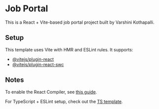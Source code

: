  # Job Portal

This is a React + Vite-based job portal project built by Varshini Kothapalli.

## Setup

This template uses Vite with HMR and ESLint rules. It supports:

- [@vitejs/plugin-react](https://github.com/vitejs/vite-plugin-react)
- [@vitejs/plugin-react-swc](https://github.com/vitejs/vite-plugin-react-swc)

## Notes

To enable the React Compiler, see [this guide](https://react.dev/learn/react-compiler/installation).

For TypeScript + ESLint setup, check out the [TS template](https://github.com/vitejs/vite/tree/main/packages/create-vite/template-react-ts).